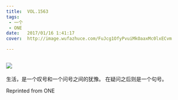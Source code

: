 ```yaml
---
title:	VOL.1563
tags:
 - 一个
 - ONE
date:	2017/01/16 1:41:17
cover:	http://image.wufazhuce.com/FuJcg1OfyPvuiMkOaaxMc0lxECvm

---
```

![](http://image.wufazhuce.com/FuJcg1OfyPvuiMkOaaxMc0lxECvm)
---

生活，是一个叹号和一个问号之间的犹豫。 在疑问之后则是一个句号。
 
Reprinted from ONE
